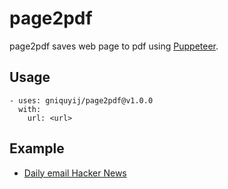 # page2pdf

page2pdf saves web page to pdf using [Puppeteer](https://github.com/GoogleChrome/puppeteer).

## Usage
```
- uses: gniquyij/page2pdf@v1.0.0
  with:
    url: <url>
```

## Example

- [Daily email Hacker News](https://github.com/gniquyij/page2pdf/blob/master/.github/workflows/hackernews.yml)
